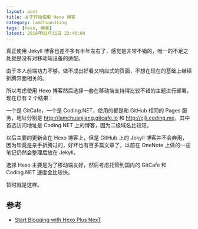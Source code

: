 ```yaml
---
layout: post
title: 关于开始使用 Hexo 博客
category: lamChuanJiang
tags: [Hexo, 博客]
latest: 2016年01月31日 22:46:04
---
```


真正使用 Jekyll 博客也差不多有半年左右了，感觉是非常不错的，唯一的不足之处就是没有对移动端设备的适配。

由于本人前端功力不够，做不成出好看又响应式的页面，不想在现在的基础上继续折腾界面相关的。

所以考虑使用 Hexo 博客然后选择一套在移动端支持得比较不错的主题进行部署，现在已有 2 个结果：

一个是 GitCafe，一个是 Coding.NET，使用的都是和 GitHub 相同的 Pages 服务，地址分别是 <http://lamchuanjiang.gitcafe.io> 和 <http://cjli.coding.me>，其中首选访问地址是 Coding.NET 上的博客，因为二级域名比较短。

以后主要的更新会在 Hexo 博客上，但是 GitHub 上的 Jekyll 博客并不会弃用，因为毕竟是亲手折腾过的，好坏也有百多篇文章了，以前在 OneNote 上做的一些笔记仍然会整理后放在 Jekyll。

选择 Hexo 主要是为了移动端友好，然后考虑托管到国内的 GitCafe 和 Coding.NET 速度会比较快。

暂时就是这样。

参考
-

- [Start Blogging with Hexo Plus NexT](http://cjli.coding.me/2016/01/24/Starting-Blog-with-Hexo-Plus-NexT/)
